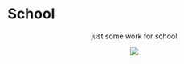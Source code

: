 # School
<p style="text-align:center;">just some work for school</p>


<div align=center>
  
 <p align=center>
  <img src=![image](https://user-images.githubusercontent.com/32774211/218792163-134db896-7783-484f-9d93-797edbf52069.png)>
  </p>
  
</div>
